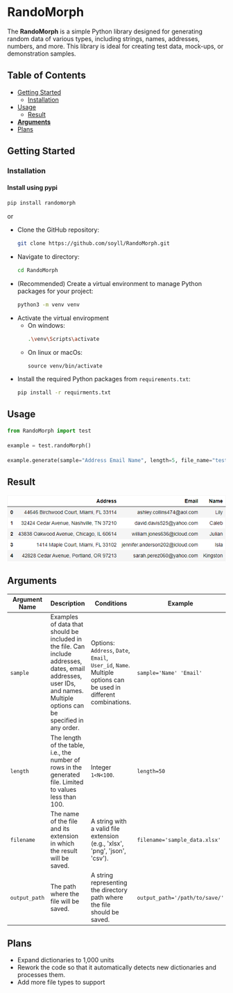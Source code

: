 # RandoMorph
The **RandoMorph** is a simple Python library designed for generating random data of various types, including strings, names, addresses, numbers, and more. This library is ideal for creating test data, mock-ups, or demonstration samples.

## Table of Contents
* [Getting Started](#getting-started)
  * [Installation](#installation)
* [Usage](#usage)
  * [Result](#result)
* [**Arguments**](#arguments)
* [Plans](#plans)
## Getting Started

### Installation
#### Install using pypi
```bash
pip install randomorph
```
or
* Clone the GitHub repository:
	```bash
	git clone https://github.com/soyll/RandoMorph.git	
	```
* Navigate to directory:
	```bash
	cd RandoMorph	
	```
* (Recommended) Create a virtual environment to manage Python packages for your project:
	```bash
	python3 -m venv venv
	```
* Activate the virtual enviropment
	* On windows:
		```bash
		.\venv\Scripts\activate
		```  
	* On linux or macOs:
		```
		source venv/bin/activate
		```
* Install the required Python packages from  `requirements.txt`:
	```bash
	pip install -r requirments.txt
	```
## Usage

```python
from RandoMorph import test  
  
example = test.randoMorph()  
  
example.generate(sample="Address Email Name", length=5, file_name="test.png", output_path="")
```

## Result

![](https://github.com/soyll/RandoMorph/blob/main/test.png)

## Arguments
| Argument Name | Description | Conditions | Example |
| --- | --- | --- | --- |
| `sample` | Examples of data that should be included in the file. Can include addresses, dates, email addresses, user IDs, and names. Multiple options can be specified in any order. | Options: `Address`, `Date`, `Email`, `User_id`, `Name`. Multiple options can be used in different combinations. | `sample='Name' 'Email'` |
| `length` | The length of the table, i.e., the number of rows in the generated file. Limited to values less than 100. | Integer `1<N<100`. | `length=50` |
| `filename` | The name of the file and its extension in which the result will be saved. | A string with a valid file extension (e.g., 'xlsx', 'png', 'json', 'csv'). | `filename='sample_data.xlsx'` |
| `output_path` | The path where the file will be saved. | A string representing the directory path where the file should be saved. | `output_path='/path/to/save/'` |

## Plans
* Expand dictionaries to 1,000 units
* Rework the code so that it automatically detects new dictionaries and processes them.
* Add more file types to support 
